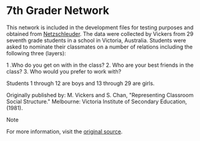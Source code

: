 # 7th Grader Network

This network is included in the development files for testing purposes and obtained from [Netzschleuder](https://networks.skewed.de/net/7th_graders).
The data were collected by Vickers from 29 seventh grade students in a school in Victoria, Australia. Students were asked to nominate their classmates on a number of relations including the following three (layers):

1 .Who do you get on with in the class?
2. Who are your best friends in the class?
3. Who would you prefer to work with?

Students 1 through 12 are boys and 13 through 29 are girls.

Originally published by: M. Vickers and S. Chan, "Representing Classroom Social Structure." Melbourne: Victoria Institute of Secondary Education, (1981).

> [!note]
> For more information, visit the [original source](https://manliodedomenico.com/data.php).
